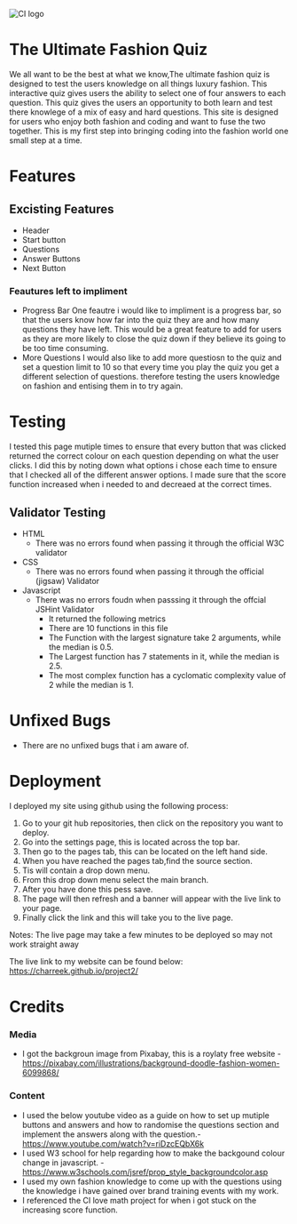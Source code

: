 ![CI logo](https://codeinstitute.s3.amazonaws.com/fullstack/ci_logo_small.png)

# The Ultimate Fashion Quiz
We all want to be the best at what we know,The ultimate fashion quiz is designed to test the users knowledge on all things luxury fashion. This interactive quiz gives users the ability to select one of four answers to each question. This quiz gives the users an opportunity to both learn and test there knowlege of a mix of easy and hard questions. 
This site is designed for users who enjoy both fashion and coding and want to fuse the two together. This is my first step into bringing coding into the fashion world one small step at a time. 
# Features 
## Excisting Features 
 
 * Header 
 * Start button 
 * Questions 
 * Answer Buttons 
 * Next Button 

 ### Feautures left to impliment 
  * Progress Bar 
  One feautre i would like to impliment is a progress bar, so that the users know how far into the quiz they are and how many questions they have left. This would be a great feature to add for users as they are more likely to close the quiz down if they believe its going to be too time consuming.
  * More Questions 
  I would also like to add more questiosn to the quiz and set a question limit to 10 so that every time you play the quiz you get a different selection of questions. therefore testing the users knowledge on fashion and entising them in to try again. 

  # Testing
  I tested this page mutiple times to ensure that every button that was clicked returned the correct colour on each question depending on what the user clicks. I did this by noting down what options i chose each time to ensure that I checked all of the different answer options. I made sure that the score function increased when i needed to and decreaed at the correct times.

  ## Validator Testing 
  * HTML 
     * There was no errors found when passing it through the official W3C validator
  * CSS 
     * There was no errors found when passing it through the official (jigsaw) Validator
  * Javascript
     * There was no errors foudn when passsing it through the offcial JSHint Validator
       * It returned the following metrics 
       * There are 10 functions in this file
       * The Function with the largest signature take 2 arguments, while the median is 0.5.
       * The Largest function has 7 statements in it, while the median is 2.5.
       * The most complex function has a cyclomatic complexity value of 2 while the median is 1.
  


  # Unfixed Bugs 
  * There are no unfixed bugs that i am aware of.


  # Deployment
I deployed my site using github using the following process: 
1. Go to your git hub repositories, then click on the repository you want to deploy. 
2. Go into the settings page, this is located across the top bar.
3. Then go to the pages tab, this can be located on the left hand side.
4. When you have reached the pages tab,find the source section.
5. Tis will contain a drop down menu.
6. From this drop down menu select the main branch.
7. After you have done this pess save. 
8. The page will then refresh and a banner will appear with the live link to your page. 
9. Finally click the link and this will take you to the live page. 

Notes: The live page may take a few minutes to be deployed so may not work straight away 

The live link to my website can be found below:
 https://charreek.github.io/project2/ 


  # Credits
  ### Media 
  * I got the backgroun image from Pixabay, this is a roylaty free website  - https://pixabay.com/illustrations/background-doodle-fashion-women-6099868/ 

  ### Content
  * I used the below youtube video as a guide on how to set up mutiple buttons and answers and how to randomise the questions section and implement the answers along with the question.- https://www.youtube.com/watch?v=riDzcEQbX6k
  * I used W3 school for help regarding how to make the backgound colour change in javascript. - https://www.w3schools.com/jsref/prop_style_backgroundcolor.asp 
  * I used my own fashion knowledge to come up with the questions using the knowledge i have gained over brand training events with my work.
  * I referenced the CI love math project for when i got stuck on the increasing score function.
